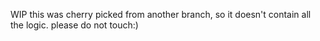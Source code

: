 WIP
this was cherry picked from another branch, so it doesn't contain all the logic.
please do not touch:)

